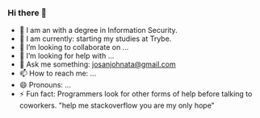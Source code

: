 ### Hi there 👋

- 🔭 I am an with a degree in Information Security.
- 🌱 I am currently: starting my studies at Trybe.
- 👯 I’m looking to collaborate on ...
- 🤔 I’m looking for help with ...
- 💬 Ask me something: josanjohnata@gmail.com
- 📫 How to reach me: ...
- 😄 Pronouns: ...
- ⚡ Fun fact: Programmers look for other forms of help before talking to coworkers. "help me stackoverflow you are my only hope"
